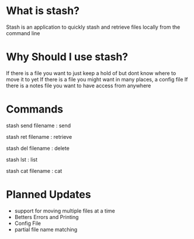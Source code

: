 What is stash?
=====
Stash is an application to quickly stash and retrieve files locally from the command line


Why Should I use stash?
=====

If there is a file you want to just keep a hold of but dont know where to move it to yet
If there is a file you might want in many places, a config file
If there is a notes file you want to have access from anywhere


Commands
======
stash send filename : send

stash ret filename : retrieve

stash del filename : delete 

stash lst : list

stash cat filename : cat



Planned Updates
=====
- support for moving multiple files at a time
- Betters Errors and Printing
- Config File
- partial file name matching



